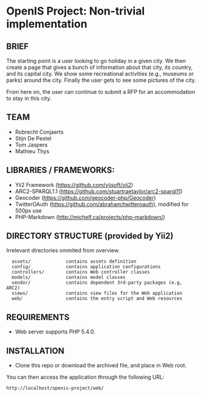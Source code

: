 OpenIS Project: Non-trivial implementation
===========================================

BRIEF
-----
The starting point is a user looking to go holiday in a given city. We then create a page that gives a bunch of information about that city, its country, and its capital city. We show some recreational activities (e.g., museums or parks) around the city. Finally the user gets to see some pictures of the city.

From here on, the user can continue to submit a RFP for an accommodation to stay in this city.


TEAM
----
- Robrecht Conjaerts
- Stijn De Pestel
- Tom Jaspers
- Mathieu Thys



LIBRARIES / FRAMEWORKS:
-----------------------

- Yii2 Framework (https://github.com/yiisoft/yii2)
- ARC2-SPARQL1.1 (https://github.com/stuartraetaylor/arc2-sparql11)
- Geocoder (https://github.com/geocoder-php/Geocoder)
- TwitterOAuth (https://github.com/abraham/twitteroauth), modified for 500px use
- PHP-Markdown (http://michelf.ca/projects/php-markdown/)



DIRECTORY STRUCTURE (provided by Yii2)
--------------------------------------
Irrelevant directories ommited from overview.

      assets/             contains assets definition
      config/             contains application configurations
      controllers/        contains Web controller classes
      models/             contains model classes
      vendor/             contains dependent 3rd-party packages (e.g, ARC2)
      views/              contains view files for the Web application
      web/                contains the entry script and Web resources


REQUIREMENTS
------------

- Web server supports PHP 5.4.0.

INSTALLATION
------------

- Clone this repo or download the archived file, and place in Web root.

You can then access the application through the following URL:
~~~
http://localhost/openis-project/web/
~~~
